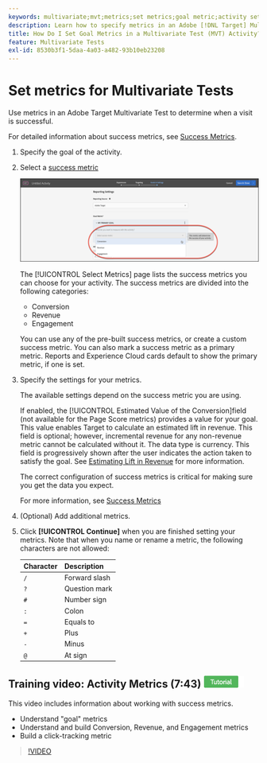 ```yaml
---
keywords: multivariate;mvt;metrics;set metrics;goal metric;activity settings;success metric;conversion;revenue;engagement
description: Learn how to specify metrics in an Adobe [!DNL Target] Multivariate Test activity to determine when a visit is successful, such as Conversion, Revenue, and Engagement.
title: How Do I Set Goal Metrics in a Multivariate Test (MVT) Activity?
feature: Multivariate Tests
exl-id: 8530b3f1-5daa-4a03-a482-93b10eb23208
---
```

# Set metrics for Multivariate Tests

Use metrics in an Adobe Target Multivariate Test to determine when a visit is successful.

For detailed information about success metrics, see [Success Metrics](/help/main/c-activities/r-success-metrics/success-metrics.md#reference_D011575C85DA48E989A244593D9B9924). 

1. Specify the goal of the activity.
1. Select a [success metric](/help/main/c-activities/r-success-metrics/success-metrics.md#reference_D011575C85DA48E989A244593D9B9924)

   ![Set Metrics list](/help/main/c-activities/c-multivariate-testing/t-create-multivariate-test/assets/mvt_metrics-list.png)

   The [!UICONTROL Select Metrics] page lists the success metrics you can choose for your activity. The success metrics are divided into the following categories:

   * Conversion 
   * Revenue 
   * Engagement

   You can use any of the pre-built success metrics, or create a custom success metric. You can also mark a success metric as a primary metric. Reports and Experience Cloud cards default to show the primary metric, if one is set. 
1. Specify the settings for your metrics.

   The available settings depend on the success metric you are using.

   If enabled, the [!UICONTROL Estimated Value of the Conversion]field (not available for the Page Score metrics) provides a value for your goal. This value enables Target to calculate an estimated lift in revenue. This field is optional; however, incremental revenue for any non-revenue metric cannot be calculated without it. The data type is currency. This field is progressively shown after the user indicates the action taken to satisfy the goal. See [Estimating Lift in Revenue](/help/main/administrating-target/r-target-account-preferences/estimating-lift-in-revenue.md) for more information.

   The correct configuration of success metrics is critical for making sure you get the data you expect.

   For more information, see [Success Metrics](/help/main/c-activities/r-success-metrics/success-metrics.md#reference_D011575C85DA48E989A244593D9B9924) 
1. (Optional) Add additional metrics.
1. Click **[!UICONTROL Continue]** when you are finished setting your metrics.
Note that when you name or rename a metric, the following characters are not allowed:

   | Character | Description |
   |--- |--- |
   |`/`|Forward slash|
   |`?`|Question mark|
   |`#`|Number sign|
   |`:`|Colon|
   |`=`|Equals to|
   |`+`|Plus|
   |`-`|Minus|
   |`@`|At sign|

## Training video: Activity Metrics (7:43) ![Tutorial badge](/help/main/assets/tutorial.png)

This video includes information about working with success metrics.

* Understand "goal" metrics 
* Understand and build Conversion, Revenue, and Engagement metrics 
* Build a click-tracking metric

>[!VIDEO](https://video.tv.adobe.com/v/17380)
